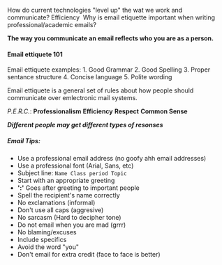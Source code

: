How do current technologies "level up" the wat we work and communicate? Efficiency 
Why is email etiquette important when writing professional/academic emails? 

**The way you communicate an email reflects who you are as a person.**
#### Email ettiquete  101

Email ettiquete examples:
	1. Good Grammar
	2. Good Spelling
	3. Proper sentance structure
	4. Concise language
	5. Polite wording

Email ettiquete is a general set of rules about how people should communicate over emlectronic mail systems.

*P.E.R.C.*:
	**Professionalism**
	**Efficiency**
	**Respect**
	**Common Sense**

***Different people may get different types of resonses***

##### Email Tips:
- Use a professional email address (no goofy ahh email addresses)
- Use a professional font (Arial, Sans, etc)
- Subject line:
		```Name
		Class period
		Topic```
- Start with an appropriate greeting
- **':'** Goes after greeting to important people
- Spell the recipient's name correctly
- No exclamations (informal)
- Don't use all caps (aggresive)
- No sarcasm (Hard to decipher tone)
- Do not email when you are mad (grrr)
- No blaming/excuses
- Include specifics
- Avoid the word "you"
- Don't email for extra credit (face to face is better)